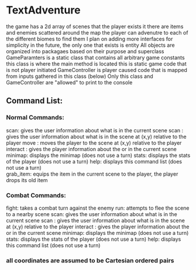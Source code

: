 # TextAdventure

the game has a 2d array of scenes that the player exists it
there are items and enemies scattered around the map
the player can advenutre to each of the different biomes to find them
I plan on adding more interfaces for simplicity in the future, the only one that exists is entity
All objects are organized into packagaes based on their purpose and superclass
GameParamters is a static class that contains all arbitrary game constants
this class is where the main method is located
this is static game code that is not player initiated
GameController is player caused code that is mapped from inputs gathered in this class (below)
Only this class and GameController are "allowed" to print to the console

## Command List:
      
### Normal Commands: 
scan: gives the user information about what is in the current scene
scan <x> <y>: gives the user information about what is in the scene at (x,y) relative to the player
move <x> <y>: moves the player to the scene at (x,y) relative to the player
interact <object>: gives the player information about the <enemy> or <item> in the current scene
minimap: displays the minimap (does not use a turn)
stats: displays the stats of the player (does not use a turn)
help: displays this command list (does not use a turn)    
grab_item: equips the item in the current scene to the player, the player drops its old item

### Combat Commands:
fight: takes a combat turn against the enemy
run: attempts to flee the scene to a nearby scene
scan: gives the user information about what is in the current scene
scan <x> <y>: gives the user information about what is in the scene at (x,y) relative to the player
interact <object>: gives the player information about the <enemy> or <item> in the current scene
minimap: displays the minimap (does not use a turn)
stats: displays the stats of the player (does not use a turn)
help: displays this command list (does not use a turn)
    
### all coordinates are assumed to be Cartesian ordered pairs